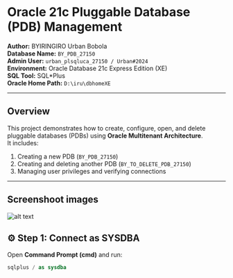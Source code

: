 # Oracle 21c Pluggable Database (PDB) Management
**Author:** BYIRINGIRO Urban Bobola  
**Database Name:** `BY_PDB_27150`  
**Admin User:** `urban_plsqluca_27150 / Urban#2024`  
**Environment:** Oracle Database 21c Express Edition (XE)  
**SQL Tool:** SQL*Plus  
**Oracle Home Path:** `D:\iru\dbhomeXE`

---

##  Overview  
This project demonstrates how to create, configure, open, and delete pluggable databases (PDBs) using **Oracle Multitenant Architecture**.  
It includes:  
1. Creating a new PDB (`BY_PDB_27150`)  
2. Creating and deleting another PDB (`BY_TO_DELETE_PDB_27150`)  
3. Managing user privileges and verifying connections  

---

##  Screenshoot images
![alt text](Capture1.PNG)


## ⚙️ Step 1: Connect as SYSDBA
Open **Command Prompt (cmd)** and run:

```sql
sqlplus / as sysdba

